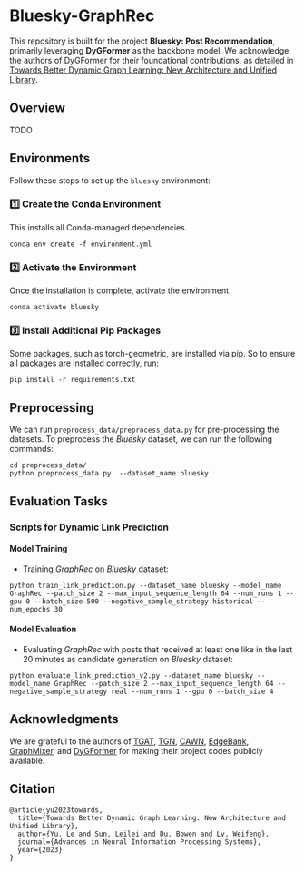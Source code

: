 # Bluesky-GraphRec

This repository is built for the project **Bluesky: Post Recommendation**, primarily leveraging **DyGFormer** as the backbone model. We acknowledge the authors of DyGFormer for their foundational contributions, as detailed in [Towards Better Dynamic Graph Learning: New Architecture and Unified Library](https://arxiv.org/abs/2303.13047).

## Overview

TODO

## Environments
Follow these steps to set up the `bluesky` environment:

### **1️⃣ Create the Conda Environment**
This installs all Conda-managed dependencies.
```
conda env create -f environment.yml
```
### **2️⃣ Activate the Environment**
Once the installation is complete, activate the environment.
```
conda activate bluesky
```
### **3️⃣ Install Additional Pip Packages**
Some packages, such as torch-geometric, are installed via pip. So to ensure all packages are installed correctly, run:
```
pip install -r requirements.txt
```

## Preprocessing

We can run ```preprocess_data/preprocess_data.py``` for pre-processing the datasets.
To preprocess the *Bluesky* dataset, we can run the following commands:
```{bash}
cd preprocess_data/
python preprocess_data.py  --dataset_name bluesky
```

## Evaluation Tasks

### Scripts for Dynamic Link Prediction

#### Model Training
* Training *GraphRec* on *Bluesky* dataset:
```{bash}
python train_link_prediction.py --dataset_name bluesky --model_name GraphRec --patch_size 2 --max_input_sequence_length 64 --num_runs 1 --gpu 0 --batch_size 500 --negative_sample_strategy historical --num_epochs 30
```
#### Model Evaluation
* Evaluating *GraphRec* with posts that received at least one like in the last 20 minutes as candidate generation on *Bluesky* dataset:
```{bash}
python evaluate_link_prediction_v2.py --dataset_name bluesky --model_name GraphRec --patch_size 2 --max_input_sequence_length 64 --negative_sample_strategy real --num_runs 1 --gpu 0 --batch_size 4
```


## Acknowledgments

We are grateful to the authors of 
[TGAT](https://github.com/StatsDLMathsRecomSys/Inductive-representation-learning-on-temporal-graphs), 
[TGN](https://github.com/twitter-research/tgn), 
[CAWN](https://github.com/snap-stanford/CAW), 
[EdgeBank](https://github.com/fpour/DGB),
[GraphMixer](https://github.com/CongWeilin/GraphMixer), and
[DyGFormer](https://github.com/yule-BUAA/DyGLib) for making their project codes publicly available.

## Citation

```{bibtex}
@article{yu2023towards,
  title={Towards Better Dynamic Graph Learning: New Architecture and Unified Library},
  author={Yu, Le and Sun, Leilei and Du, Bowen and Lv, Weifeng},
  journal={Advances in Neural Information Processing Systems},
  year={2023}
}
```
